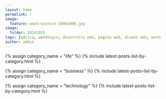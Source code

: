 ```yaml
---
layout: home
permalink: /
image:
  feature: wood-texture-1600x800.jpg
image:
  folder: 20141025
tags: [wdnica, webdesgin, desarrollo web, pagina web, diseno web, marketing, emarketing, vida, negocios, life, business, tecnologia, technology, html5, lifenbiz, life-and-business, vida-y-negocios]
author: admin
---
```

{% assign category_name = "life" %}
  {% include latest-posts-list-by-category.html %}

{% assign category_name = "business" %}
  {% include latest-posts-list-by-category.html %}

{% assign category_name = "technology" %}
  {% include latest-posts-list-by-category.html %}